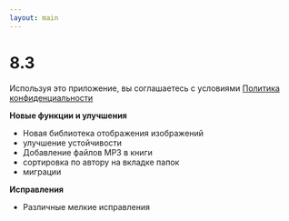```yaml
---
layout: main
---
```


# 8.3

Используя это приложение, вы соглашаетесь с условиями [Политика конфиденциальности](/wiki/PrivacyPolicy/ru)

**Новые функции и улучшения**

* Новая библиотека отображения изображений
* улучшение устойчивости
* Добавление файлов MP3 в книги
* сортировка по автору на вкладке папок
* миграции

**Исправления**
* Различные мелкие исправления
